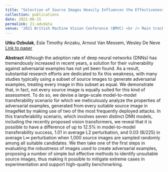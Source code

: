 ```yaml
---
title: "Selection of Source Images Heavily Influences the Effectiveness of Adversarial Attacks"
collection: publications
date: 2021-06-15
permalink: 21-advdata
venue: '2021 British Machine Vision Conference (BMVC) <br /> Main track, oral presentation'
---
```

**Utku Ozbulak**, Esla Timothy Anzaku, Arnout Van Messem, Wesley De Neve <br /> [Link to paper](https://arxiv.org/abs/2106.07141)

**Abstract**
Although the adoption rate of deep neural networks (DNNs) has tremendously increased in recent years, a solution for their vulnerability against adversarial examples has not yet been found. As a result, substantial research efforts are dedicated to fix this weakness, with many studies typically using a subset of source images to generate adversarial examples, treating every image in this subset as equal. We demonstrate that, in fact, not every source image is equally suited for this kind of assessment. To do so, we devise a large-scale model-to-model transferability scenario for which we meticulously analyze the properties of adversarial examples, generated from every suitable source image in ImageNet by making use of two of the most frequently deployed attacks. In this transferability scenario, which involves seven distinct DNN models, including the recently proposed vision transformers, we reveal that it is possible to have a difference of up to 12.5% in model-to-model transferability success, 1.01 in average L2 perturbation, and 0.03 (8/225) in average L∞ perturbation when 1,000 source images are sampled randomly among all suitable candidates. We then take one of the first steps in evaluating the robustness of images used to create adversarial examples, proposing a number of simple but effective methods to identify unsuitable source images, thus making it possible to mitigate extreme cases in experimentation and support high-quality benchmarking. 
